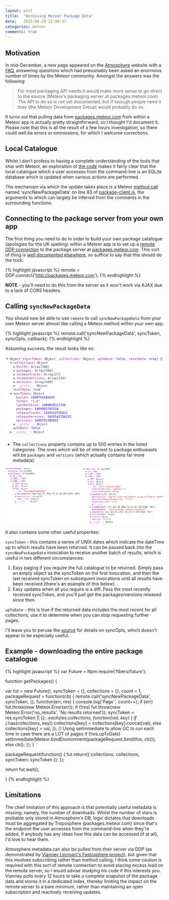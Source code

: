 ```yaml
---
layout: post
title:  "Accessing Meteor Package Data"
date:   2015-08-20 12:06:57
categories: meteor
comments: true
---
```


## Motivation

In mid-December, a new page appeared on the [Atmosphere](http://atmospherejs.com) website with a [FAQ](https://atmospherejs.com/i/faq), answering questions which had presumably been asked an enormous number of times by the Meteor community.  Amongst the answers was the following:

 > For most packaging API needs it would make more sense to go direct to the source (Meteor’s packaging server at packages.meteor.com). The API to do so is not yet documented, but if enough people need it they (the Meteor Development Group) would probably do so.

It turns out that pulling data from [packages.meteor.com](http://packages.meteor.com) from within a Meteor app is actually pretty straightforward, so I thought I'd document it.  Please note that this is all the result of a few hours investigation, so there could well be errors or ommissions, for which I welcome corrections.

## Local Catalogue

Whilst I don't profess to having a complete understanding of the tools that ship with Meteor, an exploration of [the code](https://github.com/meteor/meteor/tree/bd54f09e4ce299035c2ad57e02f558d64f6b0a93/tools) makes it fairly clear that the local catalogue which a user accesses from the command-line is an SQLite database which is updated when various actions are performed.

The mechanism via which the update takes place is a Meteor [method call](http://docs.meteor.com/#/full/meteor_call) named 'syncNewPackageData' on line 83 of [package-client.js](https://github.com/meteor/meteor/blob/bd54f09e4ce299035c2ad57e02f558d64f6b0a93/tools/package-client.js), the arguments to which can largely be inferred from the comments in the surrounding functions.

## Connecting to the package server from your own app

The first thing you need to do in order to build your own package catalogue (apologies for the UK spelling) within a Meteor app is to set up a [remote DDP connection](http://docs.meteor.com/#/full/ddp_connect) to the package server at [packages.meteor.com](http://packages.meteor.com).  This sort of thing is [well documented elsewhere](http://stackoverflow.com/questions/18358526/connect-two-meteor-applications-using-ddp?rq=1), so suffice to say that this should do the trick:

{% highlight javascript %}
remote = DDP.connect('http://packages.meteor.com');
{% endhighlight %}

**NOTE** - you'll need to do this from the server as it won't work via AJAX due to a lack of CORS headers.

## Calling `syncNewPackageData`

You should now be able to use `remote` to call `syncNewPackageData` from your own Meteor server almost like calling a Meteor.method within your own app.

 {% highlight javascript %}
remote.call('syncNewPackageData', syncToken, syncOpts, callback);
{% endhighlight %}

Assuming success, the result looks like so:

![syncPackage object](/assets/syncPackage.png)

* The `collections` property contains up to 500 entries in the listed categories.  The ones which will be of interest to package enthusiasts will be `packages` and `versions` (which actually contains far more metadata):

![syncPackage collections](/assets/syncPackageCollections.png)

It also contains some other useful properties:

`syncToken` - this contains a series of UNIX dates which indicate the dateTime up to which results have been returned.  It can be passed back into the `syncNewPackageData` invocation to receive another batch of results, which is useful in two different circumstances:

1. Easy paging if you require the full catalogue to be returned.  Simply pass an empty object as the syncToken on the first invocation, and then the last received syncToken on subsequent invocations until all results have been received (there's an example of this below).
2. Easy updates when all you require is a diff.  Pass the most recently received syncToken, and you'll just get the packages/versions released since then.

`upToDate` - this is true if the returned data includes the most recent for all collections; use it to determine when you can stop requesting further pages.

I'll leave you to peruse the [source](https://github.com/meteor/meteor/blob/bd54f09e4ce299035c2ad57e02f558d64f6b0a93/tools/package-client.js) for details on syncOpts, which doesn't appear to be especially useful.

## Example - downloading the entire package catalogue

 {% highlight javascript %}
var Future = Npm.require('fibers/future');

function getPackages() {

  var fut = new Future(),
    syncToken = {},
    collections = {},
    count = 1,
    packageRequest = function(cb) {
      remote.call('syncNewPackageData', syncToken, {}, function(err, res) {
        console.log('Page ', count++);
        if (err) fut.throw(new Meteor.Error(err));
        if (!res) fut.throw(new Meteor.Error('no_results', 'No results returned'));
        syncToken = res.syncToken || {};
        _.each(res.collections, function(val, key) {
          if (_.has(collections, key))
            collections[key] = collections[key].concat(val);
          else
            collections[key] = val;
        });
        // Using setImmediate to allow GC to run each time in case there are a LOT of pages
        if (!res.upToDate) setImmediate(Meteor.bindEnvironment(packageRequest.bind(this, cb)));
        else cb();
      });
    }

  packageRequest(function() {
    fut.return({
      collections: collections,
      syncToken: syncToken
    });
  });

  return fut.wait();

}
{% endhighlight %}

## Limitations

The chief limitation of this approach is that potentially useful metadata is missing: namely, the number of downloads.  Whilst the number of stars is probable only stored in Atmosphere's DB, logic dictates that downloads must be aggregated by Troposphere (packages.meteor.com) since that's the endpoint the user accesses from the command-line when they're added.  If anybody has any ideas how this data can be accessed (if at all), I'd love to hear them.

Atmosphere metadata can also be pulled from their server via DDP (as demonstrated by [Vianney Lecroart's Fastosphere project](https://github.com/acemtp/meteor-fastosphere)), but given that this involves subscribing rather than method calling, I think some caution is required with this sort of remote connection to avoid placing excess load on the remote server, so I would advise studying his code if this interests you.  Vianney polls every 12 hours to take a complete snapshot of the package data and stores it in a dedicated index, thereby limiting the impact on the remote server to a bare minimum, rather than maintaining an open subscription and reactively receiving updates.
